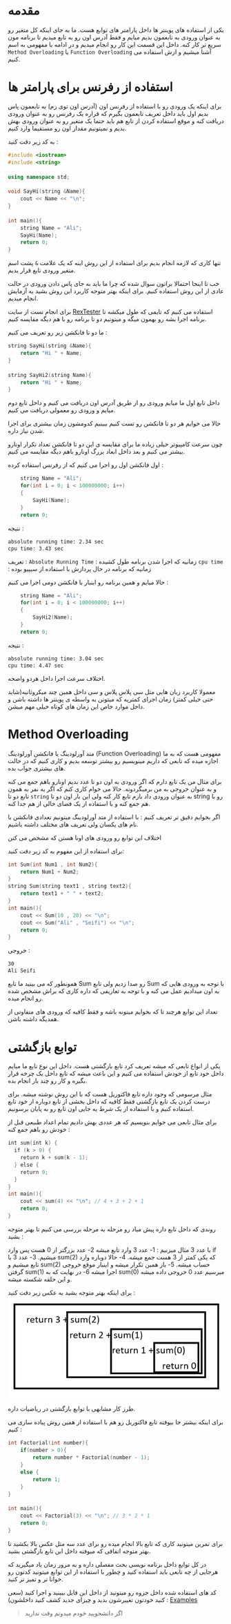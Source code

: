 
# مقدمه

یکی از استفاده های پوینتر ها داخل پارامتر های توابع هست. ما به جای اینکه کل متغیر رو به عنوان ورودی به تابعمون بدیم میایم و فقط آدرس اون رو به تابع میدیم تا برنامه مون سریع تر کار کنه. داخل این قسمت این کار رو انجام میدیم و در ادامه با مفهومی به اسم `Method Overloading` یا `Function Overloading` آشنا میشیم و ازش استفاده می کنیم.

# استفاده از رفرنس برای پارامتر ها

برای اینکه یک ورودی رو با استفاده از رفرنس اون (آدرس اون توی رم) به تابعمون پاس بدیم اول باید داخل تعریف تابعمون بگیرم که قراره یک رفرنس رو به عنوان ورودی دریافت کنه و موقع استفاده کردن از تابع هم باید حتما یک متغیر رو به عنوان ورودی بهش بدیم و نمیتونیم مقدار اون رو مستقیما وارد کنیم.

به کد زیر دقت کنید :

```cpp
#include <iostream>
#include <string>

using namespace std;

void SayHi(string &Name){
	cout << Name << "\n";
}

int main(){
	string Name = "Ali";
	SayHi(Name);
	return 0;
}
```
تنها کاری که لازمه انجام بدیم برای استفاده از این روش اینه که یک علامت `&` پشت اسم متغیر ورودی تابع قرار بدیم.

خب تا اینجا احتمالا براتون سوال شده که چرا ما باید به جای پاس دادن ورودی در حالت عادی از این روش استفاده کنیم.
برای اینکه بهتر متوجه کاربرد این روش بشید یه آزمایش انجام میدیم.

برای انجام تست از سایت [RexTester]("https://rextester.com/l/cpp_online_compiler_gcc") استفاده می کنیم که تایمی که طول میکشه تا برنامه اجرا بشه رو بهمون میگه و میتونیم دو تا برنامه رو با هم دیگه مقایسه کنیم.

ما دو تا فانکشن زیر رو تعریف می کنیم :
```cpp
string SayHi(string &Name){
	return "Hi " + Name;
}

string SayHi2(string Name){
    return "Hi " + Name;
}
```
داخل تابع اول ما میایم ورودی رو از طریق آدرس اون دریافت می کنیم و داخل تابع دوم میایم و ورودی رو معمولی دریافت می کنیم.

حالا می خوایم هر دو تا فانکشن رو تست کنیم ببینیم کدومشون زمان بیشتری برای اجرا شدن نیاز داره.

چون سرعت کامپیوتر خیلی زیاده ما برای مقایسه ی این دو تا فانکشن تعداد تکرار اونارو بیشتر می کنیم و بعد داخل ابعاد بزرگ اونارو باهم دیگه مقایسه می کنیم.

اول فانکشن اول رو اجرا می کنیم که از رفرنس استفاده کرده :
```cpp
	string Name = "Ali";
    for(int i = 0; i < 100000000; i++)
    {
        SayHi(Name);
    }
    return 0;
```

نتیجه :

```Result
absolute running time: 2.34 sec
cpu time: 3.43 sec
```

تعریف :
`Absolute Running Time` : زمانیه که اجرا شدن برنامه طول کشیده
`cpu time` : زمانیه که برنامه در حال پردازش با استفاده از سیپیو بوده

حالا میایم و همین برنامه رو اینبار با فانکشن دومی اجرا می کنیم :
```cpp
	string Name = "Ali";
    for(int i = 0; i < 100000000; i++)
    {
        SayHi2(Name);
    }
    return 0;
```

نتیجه :
```Result
absolute running time: 3.04 sec
cpu time: 4.47 sec
```
اختلاف سرعت اجرا داخل هردو واضحه.

معمولا کاربرد زبان هایی مثل سی پلاس پلاس و سی داخل همین چند میکروثانیه(شاید حتی خیلی کمتر) زمان اجرای کمتریه که میتونن به واسطه ی پوینتر ها داشته باشن و داخل موارد خاص این زمان های کوتاه خیلی مهم میشن.

# Method Overloading
متد آورلودینگ یا فانکشن آورلودینگ (Function Overloading) مفهومی هست که به ما اجازه میده که تابعی که داریم مینویسیم رو بیشتر توسعه بدیم و کاری کنیم که در حالت های بیشتری جواب بده.

برای مثال من یک تابع دارم که اگر ورودی به اون دو تا عدد بدیم اونارو باهم جمع می کنه و به عنوان خروجی به من برمیگردونه.
حالا می خوام کاری کنم که اگر یه نفر به همون تابع دو تا `string` به عنوان ورودی داد بازم تابع کار کنه ولی این بار اون دو تا string رو با هم جمع کنه و با استفاده از یک فضای خالی از هم جدا کنه.

اگر بخوایم دقیق تر تعریف کنیم :
با استفاده از متد آورلودینگ میتونیم تعدادی فانکشن با نام های یکسان ولی تعریف های مختلف داشته باشیم.

اختلاف این توابع رو ورودی های اونا هستن که مشخص می کنن 

برای استفاده از این مفهوم به کد زیر دقت کنید:
```cpp
int Sum(int Num1 , int Num2){
	return Num1 + Num2;
}
string Sum(string text1 , string text2){
	return text1 + " " + text2;
}
int main(){
	cout << Sum(10 , 20) << "\n";
	cout << Sum("Ali" , "Seifi") << "\n";
	return 0;
}
```
خروجی :
```Output
30
Ali Seifi
```
همونطور که می بینید ما تابع Sum رو صدا زدیم ولی تابع Sum با توجه به ورودی هایی که به اون میدادیم عمل می کنه و با توجه به تعاریفی که داره کاری که براش مشخص شده رو انجام میده.

تعداد این توابع هرچند تا که بخوایم میتونه باشه و فقط کافیه که ورودی های متفاوتی از همدیگه داشته باشن.

# توابع بازگشتی

یکی از انواع تابعی که میشه تعریف کرد تابع بازگشتی هست.
داخل این نوع تابع ما میایم داخل خود تابع از خودش استفاده می کنیم و این باعث میشه که تابع داخل یک چرخه قرار بگیره و کار رو چند بار انجام بده.

مثال مرسومی که وجود داره تابع فاکتوریل هست که با این روش نوشته میشه.
برای درست کردن یک تابع بازگشتی فقط کافیه که داخل بخشی از تابع دوباره از خود تابع استفاده کنیم و با استفاده از یک شرط یه جایی اون تابع رو به پایان برسونیم.

برای مثال تابعی می خوایم بنویسیم که هر عددی بهش دادیم تمام اعداد طبیعی قبل از خودش رو باهم جمع کنه :

```cpp
int sum(int k) {  
  if (k > 0) {  
    return k + sum(k - 1);  
  } else {  
    return 0;  
  }  
}
int main(){
	cout << sum(4) << "\n"; // 4 + 3 + 2 + 1
	return 0;
}
```
روندی که داخل تابع داره پیش میاد رو مرحله به مرحله بررسی می کنیم تا بهتر متوجه بشید :

با عدد 3 مثال میزنیم :
1- عدد 3 وارد تابع میشه
2- عدد بزرگتر از 0 هست پس وارد if میشیم.
3- عدد 3 با sum(2) که یکی کمتر از 3 هست جمع میشه.
4- حالا دوباره وارد تابع میشیم و sum(2) حساب میشه.
5- باز همین تکرار میشه و اینبار موقع خروجی گرفتن sum(1) اجرا میشه
6- در نهایت که به sum(0) میرسیم عدد 0 خروجی داده میشه و این حلقه شکسته میشه.

برای اینکه بهتر متوجه بشید به عکس زیر دقت کنید :
![Function Recursion Example](<Function Recursion Example.png>)

طرز کار مشابهی با توابع بازگشتی در ریاضیات داره.

برای اینکه بیشتر جا بیوفته تابع فاکتوریل رو هم با استفاده از همین روش پیاده سازی می کنیم :

```cpp
int Factorial(int number){
	if(number > 0){
		return number * Factorial(number - 1);
	}
	else {
		return 1;
	}
}

int main(){
	cout << Factorial(3) << "\n"; // 3 * 2 * 1
	return 0;
}
```

برای تمرین میتونید کاری که تابع بالا انجام میده رو برای عدد سه مثل عکس بالا بکشید تا بهتر متوجه اتفاقی که میوفته داخل این تابع بازگشتی بشید.

در کل توابع داخل برنامه نویسی بحث مفصلی داره و به مرور زمان یاد میگیرید که هرجایی از چه تابعی باید استفاده کنید و چطور با استفاده از این توابع میتونید کدتون رو خوانا تر و تمیز تر کنید.

کد های استفاده شده داخل جزوه رو میتونید از داخل این فایل ببینید و اجرا کنید (سعی کنید خودتون تغییرشون بدید و چیزای جدید کشف کنید داخلشون) : [Examples](Program.cpp)

> اگر دانشجویید خودم میدونم وقت ندارید
